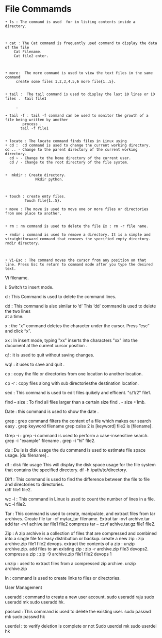 
# File Commamds

    • ls : The command is used  for in listing contents inside a directory.

  

    • cat : The Cat commamd is frequently used command to display the data of the file 
        Cat Filename. 
        Cat file2 enter.

  

    • more:  The more command is used to view the text files in the same command
     	 create some files 1,2,3,4,5,6 more file{1..5}.

    
    • tail :  The tail command is used to display the last 10 lines or 10 files .  tail file1

         .

    • tail -f : tail -f command can be used to monitor the growth of a file being written by another 
            process .
           tail -f file1

   
    • locate : The locate command finds files in Linux using
    • cd :  cd command is used to change the current working directory.
	cd .. - Change to the parent directory of the current working directory.
      cd ~ - Change to the home directory of the current user.
      cd / - Change to the root directory of the file system.


    •  mkdir : Create directory. 
                  Mkdir python.



    • touch : create emty files. 
             Touch file{1..5}.

    • move : The move is used to move one or more files or directories from one place to another.

            
    • rm : rm command is used to delete the file Ex : rm -r file name.

    • rmdir : command is used to remove a directory. It is a simple and straightforward command that removes the specified empty directory.
	rmdir directory.



    • Vi-Esc : The command moves the cursor from any position on that line. Press Esc to return to command mode after you type the desired text.
 Vi filename. 



i: Switch to insert mode.

d : This Command is used to delete the command lines.

dd :  This command is also similar to ‘d’ This ‘dd’ command is used to delete the two lines   
       at  a time.

x : the "x" command deletes the character under the cursor. Press “esc” and click “x”.

xx : In insert mode, typing "xx" inserts the characters "xx" into the document at the current
        cursor position .

q! : it is used to quit without saving changes.

wq! : it uses to save and quit .

cp :  copy the file or directories from one location to another location.

cp -r : copy files along with sub directoriesthe destination location.

sed : This command is used to edit files quikely and efficent.
	"s/1/2" file1.


find – size : To find all files larger than a certain size 
         find . - size +1mb.







Date : this command is used to show the date .





grep : grep command filters the content of a file which makes our search easy . 
            grep keyword filename grep calss 2 is [keyword] file2 is [filename].


Grep -i : grep -i command is used to perform a case-insensitive search.
             grep -i "example" filename .  grep -i “hi” file2.
  
du : Du is is disk usage the du command is used to estimate file space usage.
	[du filename] .

       


df : disk file  usage This will display the disk space usage for the file system  
       that contains the specified directory. 
      df  -h /path/to/directory.

       

Diff : This command is used to find the difference between the file to file and 
         directories to directories.  
         diff file1 file2.




wc -l : This command in Linux is used to count the number of lines in a file.
          wc -l file2.

          


Tar : This command is used to create, manipulate, and extract files from tar archives. 
           Create file tar -cf mytar_tar filename.
           Extrat tar -xvf archive.tar 
           add  tar -rvf achive.tar file1 file2
           compress tar – czvf achive.tar.gz file1 file2.

Zip : A zip archive is a collection of files that are compressed and combined into a single
         file for easy distribution or backup.
        create a new zip : zip archive.zip file1 file2 devops.
        extract the contents of a zip : unzip archive.zip.
        add files to an existing zip : zip -r archive.zip file3 devops2.
        compress a zip : zip -9 archive.zip file1 file2 devops 1

unzip :  used to extract files from a compressed zip archive.
             unzip archive.zip

ln : command is used to create links to files or directories.

User Management

useradd : command to create a new user account.
                 sudo useradd raju 
		sudo useradd mk
		sudo useradd hk.
                 
passwd : This command is used to delete the existing user.
  		sudo passwd mk
		sudo passwd hk

userdel :  to verify deletion is complete or not
		Sudo userdel mk
		sudo userdel hk

           

